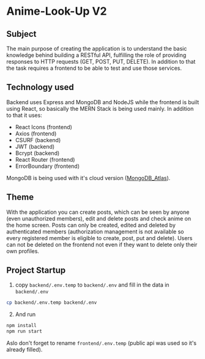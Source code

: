 # Anime-Look-Up V2

## Subject

The main purpose of creating the application is to understand the basic knowledge behind building a RESTful API, fulfilling the role of providing responses to HTTP requests (GET, POST, PUT, DELETE). In addition to that the task requires a frontend to be able to test and use those services.

## Technology used

Backend uses Express and MongoDB and NodeJS while the frontend is built using React, so basically the MERN Stack is being used mainly. In addition to that it uses:

- React Icons (frontend)
- Axios (frontend)
- CSURF (backend)
- JWT (backend)
- Bcrypt (backend)
- React Router (frontend)
- ErrorBoundary (frontend)

MongoDB is being used with it's cloud version ([MongoDB_Atlas](https://cloud.mongodb.com/)).

## Theme

With the application you can create posts, which can be seen by anyone (even unauthorized members), edit and delete posts and check anime on the home screen. Posts can only be created, edited and deleted by authenticated members (authorization management is not available so every registered member is eligible to create, post, put and delete). Users can not be deleted on the frontend not even if they want to delete only their own profiles.

## Project Startup

1. copy `backend/.env.temp` to `backend/.env` and fill in the data in `backend/.env`

```bash
cp backend/.env.temp backend/.env
```

2. And run

```bash
npm install
npm run start
```

Aslo don't forget to rename `frontend/.env.temp` (public api was used so it's already filled).
